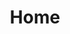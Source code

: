 ---
layout: home
title: Home
# Hero section
hero:
  name: VORP Framework
  text: The Lead framework in RedM for creating RP servers
  image:
    src: /logo.png
    alt: VorpCore logo
  tagline: Made by the community on their free time to create RedM roleplay servers based on the RDR2 game
  actions:
    - theme: brand
      text: Get Started
      link: /guide
    - theme: alt
      text: View on GitHub
      link: https://github.com/VORPCORE

# Features section
features:
  - icon: ⚡️
    title: Fast
    details: Built with high player cap servers in mind
  - icon: 🎉
    title: Community Driven
    details: Massive community driven framework
  - icon: 🔥
    title: Simple and easy-to-use, always
    details: All features are built with developers in mind

# Meta property
head:
  - - meta
    - property: og:type
      content: website
  - - meta
    - property: og:title
      content: VORPCore Docs
  - - meta
    - property: og:image
      content: https://avatars.githubusercontent.com/u/64416274?s=200&v=4
  - - meta
    - name: title
      content: VORPCore Docs
  - - meta
    - name: description
      content: Official VorpCore Framework Site. The Lead framework in RedM for creating RP servers
  - - meta
    - name: twitter:card
      content: https://avatars.githubusercontent.com/u/64416274?s=200&v=4
  - - link
    - rel: icon
      type: image/png
      href: logo.png
---